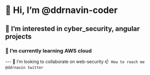 # 👋 Hi, I’m @ddrnavin-coder
## 👀 I’m interested in cyber_security, angular projects
### 🌱 I’m currently learning AWS cloud
--- 💞️ I’m looking to collaborate on web-security
` 📫 How to reach me @ddrnavin twitter `

<!---
ddrnavin-coder/ddrnavin-coder is a ✨ special ✨ repository because its `README.md` (this file) appears on your GitHub profile.
You can click the Preview link to take a look at your changes.
--->
